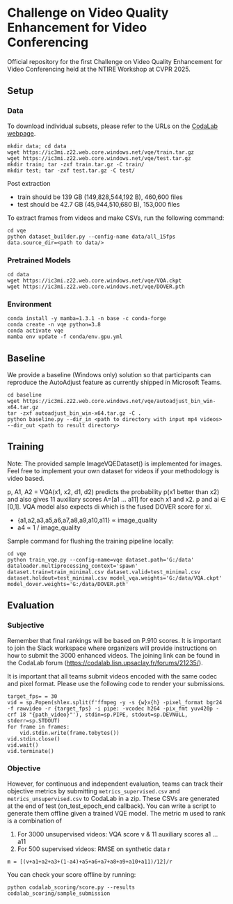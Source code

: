 # Challenge on Video Quality Enhancement for Video Conferencing
Official repository for the first Challenge on Video Quality Enhancement for Video Conferencing held at the NTIRE Workshop at CVPR 2025.


## Setup
### Data
To download individual subsets, please refer to the URLs on the [CodaLab webpage](https://codalab.lisn.upsaclay.fr/competitions/21291#learn_the_details-terms_and_conditions:~:text=%5B3%5D.-,Training,-data%20can%20be).
```
mkdir data; cd data
wget https://ic3mi.z22.web.core.windows.net/vqe/train.tar.gz
wget https://ic3mi.z22.web.core.windows.net/vqe/test.tar.gz
mkdir train; tar -zxf train.tar.gz -C train/
mkdir test; tar -zxf test.tar.gz -C test/
```

Post extraction
- train should be 139 GB (149,828,544,192 B), 460,600 files
- test should be 42.7 GB (45,944,510,680 B), 153,000 files

To extract frames from videos and make CSVs, run the following command:
```
cd vqe
python dataset_builder.py --config-name data/all_15fps data.source_dir=<path to data/>
```

### Pretrained Models
```
cd data
wget https://ic3mi.z22.web.core.windows.net/vqe/VQA.ckpt
wget https://ic3mi.z22.web.core.windows.net/vqe/DOVER.pth
```

### Environment
```
conda install -y mamba=1.3.1 -n base -c conda-forge
conda create -n vqe python=3.8
conda activate vqe
mamba env update -f conda/env.gpu.yml
```


## Baseline
We provide a baseline (Windows only) solution so that participants can reproduce the AutoAdjust feature as currently shipped in Microsoft Teams.
```
cd baseline
wget https://ic3mi.z22.web.core.windows.net/vqe/autoadjust_bin_win-x64.tar.gz
tar -zxf autoadjust_bin_win-x64.tar.gz -C .
python baseline.py --dir_in <path to directory with input mp4 videos> --dir_out <path to result directory>
```


## Training
Note: The provided sample ImageVQEDataset() is implemented for images. Feel free to implement your own dataset for videos if your methodology is video based.

p, A1, A2 = VQA(x1, x2, d1, d2) predicts the probability p(x1 better than x2) and also gives 11 auxiliary scores A=[a1 ... a11] for each x1 and x2. p and ai ∈ [0,1]. VQA model also expects di which is the fused DOVER score for xi.
* {a1,a2,a3,a5,a6,a7,a8,a9,a10,a11} ∝ image_quality
* a4 ∝ 1 / image_quality

Sample command for flushing the training pipeline locally:
```
cd vqe
python train_vqe.py --config-name=vqe dataset.path='G:/data' dataloader.multiprocessing_context='spawn' dataset.train=train_minimal.csv dataset.valid=test_minimal.csv dataset.holdout=test_minimal.csv model_vqa.weights='G:/data/VQA.ckpt' model_dover.weights='G:/data/DOVER.pth'
```


## Evaluation
### Subjective
Remember that final rankings will be based on P.910 scores. It is important to join the Slack workspace where organizers will provide instructions on how to submit the 3000 enhanced videos. The joining link can be found in the CodaLab forum (https://codalab.lisn.upsaclay.fr/forums/21235/).

It is important that all teams submit videos encoded with the same codec and pixel format. Please use the following code to render your submissions.
```
target_fps= = 30
vid = sp.Popen(shlex.split(f'ffmpeg -y -s {w}x{h} -pixel_format bgr24 -f rawvideo -r {target_fps} -i pipe: -vcodec h264 -pix_fmt yuv420p -crf 18 "{path_video}"'), stdin=sp.PIPE, stdout=sp.DEVNULL, stderr=sp.STDOUT)
for frame in frames:
    vid.stdin.write(frame.tobytes())
vid.stdin.close()
vid.wait()
vid.terminate()
```

### Objective
However, for continuous and independent evaluation, teams can track their objective metrics by submitting `metrics_supervised.csv` and `metrics_unsupervised.csv` to CodaLab in a zip.
These CSVs are generated at the end of test (on_test_epoch_end callback). You can write a script to generate them offline given a trained VQE model.
The metric m used to rank is a combination of
1. For 3000 unsupervised videos: VQA score v & 11 auxiliary scores a1 ... a11
3. For 500 supervised videos: RMSE on synthetic data r

`m = [(v+a1+a2+a3+(1-a4)+a5+a6+a7+a8+a9+a10+a11)/12]/r`

You can check your score offline by running:
```
python codalab_scoring/score.py --results codalab_scoring/sample_submission
```
